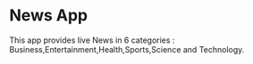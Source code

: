 # News App 
This app provides live News in 6 categories : Business,Entertainment,Health,Sports,Science and Technology.
